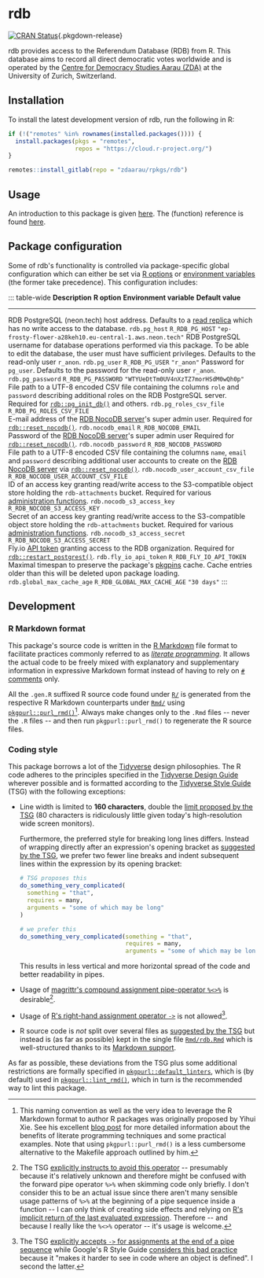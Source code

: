 # rdb

[![CRAN Status](https://r-pkg.org/badges/version/rdb)](https://cran.r-project.org/package=rdb){.pkgdown-release}

rdb provides access to the Referendum Database (RDB) from R. This database aims to record all direct democratic votes worldwide and is operated by the [Centre for Democracy Studies Aarau (ZDA)](https://www.zdaarau.ch/en/) at the University of Zurich, Switzerland.

## Installation

To install the latest development version of rdb, run the following in R:

``` r
if (!("remotes" %in% rownames(installed.packages()))) {
  install.packages(pkgs = "remotes",
                   repos = "https://cloud.r-project.org/")
}

remotes::install_gitlab(repo = "zdaarau/rpkgs/rdb")
```

## Usage

An introduction to this package is given [here](articles/rdb.html). The (function) reference is found [here](reference).

## Package configuration

Some of rdb's functionality is controlled via package-specific global configuration which can either be set via [R options](https://rdrr.io/r/base/options.html) or [environment variables](https://en.wikipedia.org/wiki/Environment_variable) (the former take precedence). This configuration includes:

::: table-wide
  **Description**                                                                                                                                                                                                                                                                **R option**                         **Environment variable**               **Default value**
  ------------------------------------------------------------------------------------------------------------------------------------------------------------------------------------------------------------------------------------------------------------------------------ ------------------------------------ -------------------------------------- ----------------------------------------------------------
  RDB PostgreSQL (neon.tech) host address. Defaults to a [read replica](https://neon.tech/docs/introduction/read-replicas) which has no write access to the database.                                                                                                            `rdb.pg_host`                        `R_RDB_PG_HOST`                        `"ep-frosty-flower-a28keh10.eu-central-1.aws.neon.tech"`
  RDB PostgreSQL username for database operations performed via this package. To be able to edit the database, the user must have sufficient privileges. Defaults to the read-only user `r_anon`.                                                                                `rdb.pg_user`                        `R_RDB_PG_USER`                        `"r_anon"`
  Password for `pg_user`. Defaults to the password for the read-only user `r_anon`.                                                                                                                                                                                              `rdb.pg_password`                    `R_RDB_PG_PASSWORD`                    `"WTYUeDtTm0UV4nXzTZ7morHSdM0wQh0p"`
  File path to a UTF-8 encoded CSV file containing the columns `role` and `password` describing additional roles on the RDB PostgreSQL server. Required for [`rdb::pg_init_db()`](https://rdb.rpkg.dev/reference/pg_init_db.html) and others.                                    `rdb.pg_roles_csv_file`              `R_RDB_PG_ROLES_CSV_FILE`              
  E-mail address of the [RDB NocoDB server](https://admin.rdb.vote/)'s super admin user. Required for [`rdb::reset_nocodb()`](https://rdb.rpkg.dev/reference/reset_nocodb.html).                                                                                                 `rdb.nocodb_email`                   `R_RDB_NOCODB_EMAIL`                   
  Password of the [RDB NocoDB server](https://admin.rdb.vote/)'s super admin user Required for [`rdb::reset_nocodb()`](https://rdb.rpkg.dev/reference/reset_nocodb.html).                                                                                                        `rdb.nocodb_password`                `R_RDB_NOCODB_PASSWORD`                
  File path to a UTF-8 encoded CSV file containing the columns `name`, `email` and `password` describing additional user accounts to create on the [RDB NocoDB server](https://admin.rdb.vote/) via [`rdb::reset_nocodb()`](https://rdb.rpkg.dev/reference/reset_nocodb.html).   `rdb.nocodb_user_account_csv_file`   `R_RDB_NOCODB_USER_ACCOUNT_CSV_FILE`   
  ID of an access key granting read/write access to the S3-compatible object store holding the `rdb-attachments` bucket. Required for various [administration functions](https://rdb.rpkg.dev/reference/#administration).                                                        `rdb.nocodb_s3_access_key`           `R_RDB_NOCODB_S3_ACCESS_KEY`           
  Secret of an access key granting read/write access to the S3-compatible object store holding the `rdb-attachments` bucket. Required for various [administration functions](https://rdb.rpkg.dev/reference/#administration).                                                    `rdb.nocodb_s3_access_secret`        `R_RDB_NOCODB_S3_ACCESS_SECRET`        
  Fly.io [API token](https://fly.io/docs/flyctl/tokens/) granting access to the RDB organization. Required for [`rdb::restart_postgrest()`](https://rdb.rpkg.dev/reference/restart_postgrest.html).                                                                              `rdb.fly_io_api_token`               `R_RDB_FLY_IO_API_TOKEN`               
  Maximal timespan to preserve the package's [pkgpins](https://pkgpins.rpkg.dev/) cache. Cache entries older than this will be deleted upon package loading.                                                                                                                     `rdb.global_max_cache_age`           `R_RDB_GLOBAL_MAX_CACHE_AGE`           `"30 days"`
:::

## Development

### R Markdown format

This package's source code is written in the [R Markdown](https://rmarkdown.rstudio.com/) file format to facilitate practices commonly referred to as [*literate programming*](https://en.wikipedia.org/wiki/Literate_programming). It allows the actual code to be freely mixed with explanatory and supplementary information in expressive Markdown format instead of having to rely on [`#` comments](https://cran.r-project.org/doc/manuals/r-release/R-lang.html#Comments) only.

All the `.gen.R` suffixed R source code found under [`R/`](https://gitlab.com/zdaarau/rpkgs/rdb/-/tree/pg/R/) is generated from the respective R Markdown counterparts under [`Rmd/`](https://gitlab.com/zdaarau/rpkgs/rdb/-/tree/pg/Rmd/) using [`pkgpurl::purl_rmd()`](https://pkgpurl.rpkg.dev/dev/reference/purl_rmd.html)[^1]. Always make changes only to the `.Rmd` files -- never the `.R` files -- and then run `pkgpurl::purl_rmd()` to regenerate the R source files.

### Coding style

This package borrows a lot of the [Tidyverse](https://www.tidyverse.org/) design philosophies. The R code adheres to the principles specified in the [Tidyverse Design Guide](https://principles.tidyverse.org/) wherever possible and is formatted according to the [Tidyverse Style Guide](https://style.tidyverse.org/) (TSG) with the following exceptions:

-   Line width is limited to **160 characters**, double the [limit proposed by the TSG](https://style.tidyverse.org/syntax.html#long-lines) (80 characters is ridiculously little given today's high-resolution wide screen monitors).

    Furthermore, the preferred style for breaking long lines differs. Instead of wrapping directly after an expression's opening bracket as [suggested by the TSG](https://style.tidyverse.org/syntax.html#long-lines), we prefer two fewer line breaks and indent subsequent lines within the expression by its opening bracket:

    ``` r
    # TSG proposes this
    do_something_very_complicated(
      something = "that",
      requires = many,
      arguments = "some of which may be long"
    )

    # we prefer this
    do_something_very_complicated(something = "that",
                                  requires = many,
                                  arguments = "some of which may be long")
    ```

    This results in less vertical and more horizontal spread of the code and better readability in pipes.

-   Usage of [magrittr's compound assignment pipe-operator `%<>%`](https://magrittr.tidyverse.org/reference/compound.html) is desirable[^2].

-   Usage of [R's right-hand assignment operator `->`](https://rdrr.io/r/base/assignOps.html) is not allowed[^3].

-   R source code is *not* split over several files as [suggested by the TSG](https://style.tidyverse.org/package-files.html) but instead is (as far as possible) kept in the single file [`Rmd/rdb.Rmd`](https://gitlab.com/zdaarau/rpkgs/rdb/-/tree/pg/Rmd/rdb.Rmd) which is well-structured thanks to its [Markdown support](#r-markdown-format).

As far as possible, these deviations from the TSG plus some additional restrictions are formally specified in [`pkgpurl::default_linters`](https://pkgpurl.rpkg.dev/reference/default_linters), which is (by default) used in [`pkgpurl::lint_rmd()`](https://pkgpurl.rpkg.dev/reference/lint_rmd), which in turn is the recommended way to lint this package.

[^1]: This naming convention as well as the very idea to leverage the R Markdown format to author R packages was originally proposed by Yihui Xie. See his excellent [blog post](https://yihui.name/rlp/) for more detailed information about the benefits of literate programming techniques and some practical examples. Note that using `pkgpurl::purl_rmd()` is a less cumbersome alternative to the Makefile approach outlined by him.

[^2]: The TSG [explicitly instructs to avoid this operator](https://style.tidyverse.org/pipes.html#assignment-2) -- presumably because it's relatively unknown and therefore might be confused with the forward pipe operator `%>%` when skimming code only briefly. I don't consider this to be an actual issue since there aren't many sensible usage patterns of `%>%` at the beginning of a pipe sequence inside a function -- I can only think of creating side effects and relying on [R's implicit return of the last evaluated expression](https://rdrr.io/r/base/function.html). Therefore -- and because I really like the `%<>%` operator -- it's usage is welcome.

[^3]: The TSG [explicitly accepts `->` for assignments at the end of a pipe sequence](https://style.tidyverse.org/pipes.html#assignment-2) while Google's R Style Guide [considers this bad practice](https://google.github.io/styleguide/Rguide.html#right-hand-assignment) because it "makes it harder to see in code where an object is defined". I second the latter.
